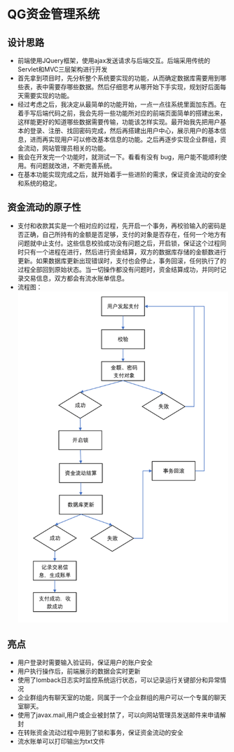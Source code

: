 # QG资金管理系统
## 设计思路
* 前端使用JQuery框架，使用ajax发送请求与后端交互。后端采用传统的Servlet和MVC三层架构进行开发
* 首先拿到项目时，先分析整个系统要实现的功能，从而确定数据库需要用到哪些表，表中需要存哪些数据。然后仔细思考从哪开始下手实现，规划好后面每天需要实现的功能。
* 经过考虑之后，我决定从最简单的功能开始，一点一点往系统里面加东西。在着手写后端代码之前，我会先将一些功能所对应的前端页面简单的搭建出来，这样能更好的知道哪些数据需要传输，功能该怎样实现。最开始我先把用户基本的登录、注册、找回密码完成，然后再搭建出用户中心，展示用户的基本信息，进而再实现用户可以修改基本信息的功能。之后再逐步实现企业群组，资金流动，网站管理员相关的功能。
* 我会在开发完一个功能时，就测试一下。看看有没有 bug，用户能不能顺利使用。有问题就改进，不断完善系统。
* 在基本功能实现完成之后，就开始着手一些进阶的需求，保证资金流动的安全和系统的稳定。
## 资金流动的原子性
* 支付和收款其实是一个相对应的过程，先开启一个事务，再校验输入的密码是否正确，自己所持有的金额是否足够，支付的对象是否存在，任何一个地方有问题就中止支付。这些信息校验成功没有问题之后，开启锁，保证这个过程同时只有一个进程在进行，然后进行资金结算，双方的数据库存储的金额数进行更新。如果数据库更新出现错误时，支付也会停止，事务回滚，任何执行了的过程全部回到原始状态。当一切操作都没有问题时，资金结算成功，并同时记录交易信息，双方都会有流水账单信息。
* 流程图：
![](./资金流动.png)

## 亮点
* 用户登录时需要输入验证码，保证用户的账户安全
* 用户执行操作后，前端展示的数据会实时更新
* 使用了lomback日志实时监控系统运行状态，可以记录运行关键部分和异常情况
* 企业群组内有聊天室的功能，同属于一个企业群组的用户可以一个专属的聊天室聊天。
* 使用了javax.mail,用户或企业被封禁了，可以向网站管理员发送邮件来申请解封
* 在转账资金流动过程中用到了锁和事务，保证资金流动的安全
* 流水账单可以打印输出为txt文件